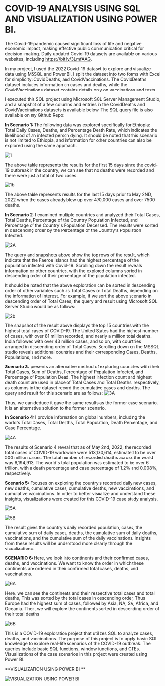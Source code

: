 

# COVID-19 ANALYSIS USING SQL AND VISUALIZATION USING POWER BI.

The Covid-19 pandemic caused significant loss of life and negative economic impact, making effective public communication critical for decision-making. Daily updated Covid-19 datasets are available on various websites, including https://bit.ly/3LmfAAG.

In my project, I used the 2022 Covid-19 dataset to explore and visualize data using MSSQL and Power BI. I split the dataset into two forms with Excel for simplicity: CovidDeaths, and CovidVaccinations. The CovidDeaths dataset includes information on cases and deaths, while the CovidVaccinations dataset contains details only on vaccinations and tests.


I executed this SQL project using Microsoft SQL Server Management Studio, and a snapshot of a few columns and entries in the CovidDeaths and CovidVaccinations datasets is available below. The SQL query file is also available on my Github Repo:


**In Scenario 1:** The following data was explored specifically for Ethiopia: Total Daily Cases, Deaths, and Percentage Death Rate, which indicates the likelihood of an infected person dying. It should be noted that this scenario is not limited to Ethiopia, and information for other countries can also be explored using the same approach.

![1](https://user-images.githubusercontent.com/131899006/234667653-ab0959aa-54cc-4ef5-8833-162dc452e6f6.png)

The above table represents the results for the first 15 days since the covid-19 outbreak in the country, we can see that no deaths were recorded and there were just a total of two cases.

![1b](https://user-images.githubusercontent.com/131899006/234668279-880fa5a5-9e06-4b35-b1bb-91e2101873fd.png)


The above table represents results for the last 15 days prior to May 2ND, 2022 when the cases already blew up over 470,000 cases and over 7500 deaths.



**In Scenario 2:** I examined multiple countries and analyzed their Total Cases, Total Deaths, Percentage of the Country Population Infected, and Percentage of the Country's Population Deceased. The results were sorted in descending order by the Percentage of the Country's Population Infected.

![2A](https://user-images.githubusercontent.com/131899006/234668410-ef79f429-3fbf-4d63-b156-bbfefd5987b7.png)


The query and snapshots above show the top rows of the result, which indicate that the Faeroe Islands had the highest percentage of the population infected with Covid-19. Scrolling down the result reveals information on other countries, with the explored columns sorted in descending order of their percentage of the population infected.

It should be noted that the above exploration can be sorted in descending order of other variables such as Total Cases or Total Deaths, depending on the information of interest. For example, if we sort the above scenario in descending order of Total Cases, the query and result using Microsoft SQL Server Studio would be as follows:

![2b](https://user-images.githubusercontent.com/131899006/234668591-403f46b4-8617-4b8b-84a9-ef27ec30b071.png)



The snapshot of the result above displays the top 15 countries with the highest total cases of COVID-19. The United States had the highest number of cases, with over 81 million recorded, and nearly a million total deaths. India followed with over 43 million cases, and so on, with countries arranged in descending order of Total Cases. Scrolling down on the MSSQL studio reveals additional countries and their corresponding Cases, Deaths, Populations, and more.

**Scenario 3:** presents an alternative method of exploring countries with their Total Cases, Sum of Deaths, Percentage of Population Infected, and Percentage of Population Dead. The highest infection count and highest death count are used in place of Total Cases and Total Deaths, respectively, as columns in the dataset record the cumulative cases and deaths. The query and result for this scenario are as follows:
![3A](https://user-images.githubusercontent.com/131899006/234668905-8a4f1ef8-5ddf-4710-88a2-530338762b02.png)


Thus, we can deduce it gave the same results as the former case scenario. It is an alternative solution to the former scenario.

**In Scenario 4:** I provide information on global numbers, including the world's Total Cases, Total Deaths, Total Population, Death Percentage, and Case Percentage.

![4A](https://user-images.githubusercontent.com/131899006/234669049-1614f78a-cd83-4e73-ba0a-38802432343c.png)


The results of Scenario 4 reveal that as of May 2nd, 2022, the recorded total cases of COVID-19 worldwide were 513,180,614, estimated to be over 500 million cases. The total number of recorded deaths across the world was 6,194,913. The world's total population was estimated to be over 6 trillion, with a death percentage and case percentage of 1.2% and 0.008%, respectively.

**Scenario 5:** Focuses on exploring the country's recorded daily new cases, new deaths, cumulative cases, cumulative deaths, new vaccinations, and cumulative vaccinations. In order to better visualize and understand these insights, visualizations were created for this COVID-19 case study analysis.

![5A](https://user-images.githubusercontent.com/131899006/234669083-78b6fa69-f3d3-4a7f-aee9-a9d8937aae2e.png)

![5B](https://user-images.githubusercontent.com/131899006/234669146-282c2241-9152-4b1f-8094-4c59cbfd2b77.png)

The result gives the country's daily recorded population, cases, the cumulative sum of daily cases, deaths, the cumulative sum of daily deaths, vaccinations, and the cumulative sum of the daily vaccinations. Insights from these results will be understood more clearly through the visualizations.

**SCENARIO 6:**
Here, we look into continents and their confirmed cases, deaths, and vaccinations. We want to know the order in which these continents are ordered in their confirmed total cases, deaths, and vaccinations.

![6A](https://user-images.githubusercontent.com/131899006/234669239-ff64ca95-57ce-4c02-8c8d-ba3f0f202580.png)

Here, we can see the continents and their respective total cases and total deaths, This was sorted by the total cases in descending order, Thus Europe had the highest sum of cases, followed by Asia, NA, SA, Africa, and Oceania.
Then, we will explore the continents sorted in descending order of their total deaths

![6B](https://user-images.githubusercontent.com/131899006/234669264-72f38491-fb8d-4106-9a8f-6da279fd6e95.png)

This is a COVID-19 exploration project that utilizes SQL to analyze cases, deaths, and vaccinations. The purpose of this project is to apply basic SQL knowledge to explore real-life scenarios of the COVID-19 outbreak. The queries include basic SQL functions, window functions, and CTEs. Visualizations of the case scenarios in this project were created using Power BI.

**VISUALIZATION USING POWER BI **

![VISUALIZATION USING POWER BI ](https://user-images.githubusercontent.com/131899006/234670447-4426a1bc-60fa-4f0d-8757-41cdf14e3773.png)


